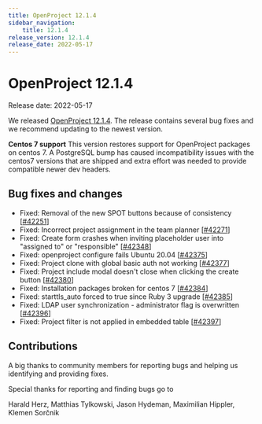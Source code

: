 ```yaml
---
title: OpenProject 12.1.4
sidebar_navigation:
    title: 12.1.4
release_version: 12.1.4
release_date: 2022-05-17
---
```


# OpenProject 12.1.4

Release date: 2022-05-17

We released [OpenProject 12.1.4](https://community.openproject.org/versions/1551).
The release contains several bug fixes and we recommend updating to the newest version.

**Centos 7 support**
This version restores support for OpenProject packages on centos 7. A PostgreSQL bump has caused incompatibility issues with the centos7 versions that are shipped and extra effort was needed to provide compatible newer dev headers.

<!--more-->
## Bug fixes and changes

- Fixed: Removal of the new SPOT buttons because of consistency \[[#42251](https://community.openproject.org/wp/42251)\]
- Fixed: Incorrect project assignment in the team planner \[[#42271](https://community.openproject.org/wp/42271)\]
- Fixed: Create form crashes when inviting placeholder user into "assigned to" or "responsible" \[[#42348](https://community.openproject.org/wp/42348)\]
- Fixed: openproject configure fails Ubuntu 20.04 \[[#42375](https://community.openproject.org/wp/42375)\]
- Fixed: Project clone with global basic auth not working \[[#42377](https://community.openproject.org/wp/42377)\]
- Fixed: Project include modal doesn't close when clicking the create button \[[#42380](https://community.openproject.org/wp/42380)\]
- Fixed: Installation packages broken for centos 7 \[[#42384](https://community.openproject.org/wp/42384)\]
- Fixed: starttls_auto forced to true since Ruby 3 upgrade \[[#42385](https://community.openproject.org/wp/42385)\]
- Fixed: LDAP user synchronization - administrator  flag is overwritten  \[[#42396](https://community.openproject.org/wp/42396)\]
- Fixed: Project filter is not applied in embedded table \[[#42397](https://community.openproject.org/wp/42397)\]

## Contributions
A big thanks to community members for reporting bugs and helping us identifying and providing fixes.

Special thanks for reporting and finding bugs go to

Harald Herz, Matthias Tylkowski, Jason Hydeman, Maximilian Hippler, Klemen Sorčnik
